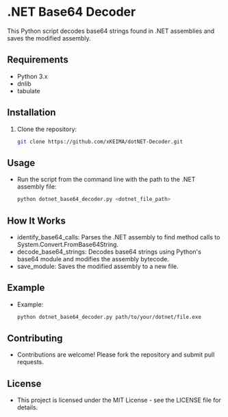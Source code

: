 # .NET Base64 Decoder

This Python script decodes base64 strings found in .NET assemblies and saves the modified assembly.

## Requirements

- Python 3.x
- dnlib
- tabulate

## Installation

1. Clone the repository:
   ```bash
   git clone https://github.com/xKEIMA/dotNET-Decoder.git

## Usage
- Run the script from the command line with the path to the .NET assembly file:
  ```bash
  python dotnet_base64_decoder.py <dotnet_file_path>
  
## How It Works
- identify_base64_calls: Parses the .NET assembly to find method calls to System.Convert.FromBase64String.
- decode_base64_strings: Decodes base64 strings using Python's base64 module and modifies the assembly bytecode.
- save_module: Saves the modified assembly to a new file.

## Example
- Example: 
  ```bash
  python dotnet_base64_decoder.py path/to/your/dotnet/file.exe

## Contributing
- Contributions are welcome! Please fork the repository and submit pull requests.

## License
- This project is licensed under the MIT License - see the LICENSE file for details.

